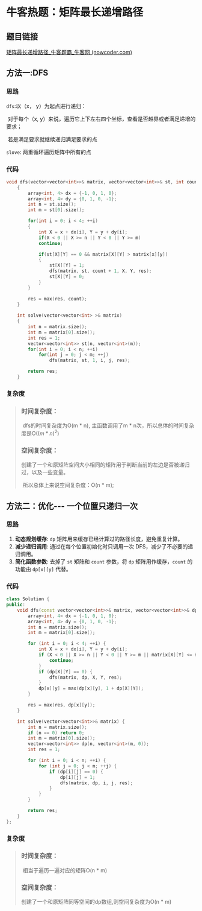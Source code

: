 # 牛客热题：矩阵最长递增路径

## 题目链接

[矩阵最长递增路径_牛客题霸_牛客网 (nowcoder.com)](https://www.nowcoder.com/practice/7a71a88cdf294ce6bdf54c899be967a2?tpId=295&tqId=1076860&ru=/exam/oj&qru=/ta/format-top101/question-ranking&sourceUrl=%2Fexam%2Foj)

## 方法一:DFS

### 思路

`dfs`:以（x， y）为起点进行递归：

​			对于每个（x, y）来说，遍历它上下左右四个坐标，查看是否越界或者满足递增的要求；

​			若是满足要求就继续递归满足要求的点

`slove`: 两重循环遍历矩阵中所有的点

### 代码

```cpp
void dfs(vector<vector<int>>& matrix, vector<vector<int>>& st, int count, int x, int y, int& res)
    {
        array<int, 4> dx = {-1, 0, 1, 0};
        array<int, 4> dy = {0, 1, 0, -1};
        int n = st.size();
        int m = st[0].size();

        for(int i = 0; i < 4; ++i)
        {
            int X = x + dx[i], Y = y + dy[i];
            if(X < 0 || X >= n || Y < 0 || Y >= m)
            continue;

            if(st[X][Y] == 0 && matrix[X][Y] > matrix[x][y])
            {
                st[X][Y] = 1;
                dfs(matrix, st, count + 1, X, Y, res);
                st[X][Y] = 0;
            }
        }

        res = max(res, count);
    }
    
    int solve(vector<vector<int> >& matrix) 
    {   
        int n = matrix.size();
        int m = matrix[0].size();
        int res = 1;
        vector<vector<int>> st(n, vector<int>(m));
        for(int i = 0; i < n; ++i)
            for(int j = 0; j < m; ++j)
                dfs(matrix, st, 1, i, j, res);

        return res;
    }
```

### 复杂度

> ### 时间复杂度：
>
> ​	dfs的时间复杂度为O(m * n), 主函数调用了m * n次，所以总体的时间复杂度是O($(m * n) ^ 2$)
>
> ### 空间复杂度：
>
> 创建了一个和原矩阵空间大小相同的矩阵用于判断当前的左边是否被递归过，以及一些变量。
>
> ​	所以总体上来说空间复杂度：O(n * m);

## 方法二：优化--- 一个位置只递归一次

### 思路

1. **动态规划缓存**: `dp` 矩阵用来缓存已经计算过的路径长度，避免重复计算。
2. **减少递归调用**: 通过在每个位置初始化时只调用一次 DFS，减少了不必要的递归调用。
3. **简化函数参数**: 去掉了 `st` 矩阵和 `count` 参数，将 `dp` 矩阵用作缓存，`count` 的功能由 `dp[x][y]` 代替。

### 代码

```cpp
class Solution {
public:
    void dfs(const vector<vector<int>>& matrix, vector<vector<int>>& dp, int x, int y, int& res) {
        array<int, 4> dx = {-1, 0, 1, 0};
        array<int, 4> dy = {0, 1, 0, -1};
        int n = matrix.size();
        int m = matrix[0].size();

        for (int i = 0; i < 4; ++i) {
            int X = x + dx[i], Y = y + dy[i];
            if (X < 0 || X >= n || Y < 0 || Y >= m || matrix[X][Y] <= matrix[x][y]) {
                continue;
            }
            if (dp[X][Y] == 0) {
                dfs(matrix, dp, X, Y, res);
            }
            dp[x][y] = max(dp[x][y], 1 + dp[X][Y]);
        }

        res = max(res, dp[x][y]);
    }

    int solve(vector<vector<int>>& matrix) {
        int n = matrix.size();
        if (n == 0) return 0;
        int m = matrix[0].size();
        vector<vector<int>> dp(n, vector<int>(m, 0));
        int res = 1;

        for (int i = 0; i < n; ++i) {
            for (int j = 0; j < m; ++j) {
                if (dp[i][j] == 0) {
                    dp[i][j] = 1;
                    dfs(matrix, dp, i, j, res);
                }
            }
        }

        return res;
    }
};
```

### 复杂度

> ### 时间复杂度：
>
> ​	相当于遍历一遍对应的矩阵O(n * m)
>
> ### 空间复杂度：
>
> 创建了一个和原矩阵同等空间的dp数组,则空间复杂度为O(n * m)